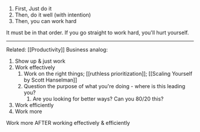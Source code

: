 1) First, Just do it
2) Then, do it well (with intention)
3) Then, you can work hard

It must be in that order. If you go straight to work hard, you'll hurt yourself.

--- 
Related: [[Productivity]]
Business analog:
1) Show up & just work
2) Work effectively
	1) Work on the right things; [[ruthless prioritization]]; [[Scaling Yourself by Scott Hanselman]]
	2) Question the purpose of what you're doing - where is this leading you?
		1) Are you looking for better ways? Can you 80/20 this?
3) Work efficiently
4) Work more

Work more AFTER working effectively & efficiently